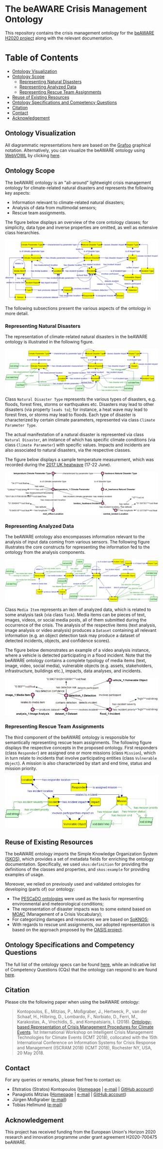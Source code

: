 # The beAWARE Crisis Management Ontology
This repository contains the crisis management ontology for the [beAWARE H2020 project](http://beaware-project.eu/) along with the relevant documentation. 

# Table of Contents
* [Ontology Visualization](#ontology-visualization)
* [Ontology Scope](#ontology-scope)
  * [Representing Natural Disasters](#representing-natural-disasters)
  * [Representing Analyzed Data](#representing-analyzed-data)
  * [Representing Rescue Team Assignments](#representing-rescue-team-assignments) 
* [Reuse of Existing Resources](#reuse-of-existing-resources)
* [Ontology Specifications and Competency Questions](#ontology-specifications-and-competency-questions)
* [Citation](#citation)
* [Contact](#contact)
* [Acknowledgement](#acknowledgement)

## Ontology Visualization
All diagrammatic representations here are based on the [Grafoo](http://www.essepuntato.it/static/graffoo/specification/current.html) graphical notation. Alternatively, you can visualize the beAWARE ontology using [WebVOWL](http://vowl.visualdataweb.org/webvowl.html) by clicking [here](http://www.visualdataweb.de/webvowl/#iri=https://raw.githubusercontent.com/beAWARE-project/ontology/master/beAWARE_ontology.owl).

## Ontology Scope
The beAWARE ontology is an "all-around" lightweight crisis management ontology for climate-related natural disasters and represents the following key aspects:
* Information relevant to climate-related natural disasters;
* Analysis of data from multimodal sensors;
* Rescue team assignments.

The figure below displays an overview of the core ontology classes; for simplicity, data type and inverse properties are omitted, as well as extensive class hierarchies.

![beAWARE-ontology-overall.png](images/beAWARE-ontology-overall.png)

The following subsections present the various aspects of the ontology in more detail.

### Representing Natural Disasters
The representation of climate-related natural disasters in the beAWARE ontology is illustrated in the following figure.

![beAWARE-ontology-disasters-schema.png](images/beAWARE-ontology-disasters-schema.png)

Class `Natural Disaster Type` represents the various types of disasters, e.g. floods, forest fires, storms or earthquakes etc. Disasters may lead to other disasters (via property `leads to`); for instance, a heat wave may lead to forest fires, or storms may lead to floods. Each type of disaster is characterized by certain climate parameters, represented via class `Climate Parameter Type`. 

The actual manifestation of a natural disaster is represented via class `Natural Disaster`, an instance of which has specific climate conditions (via class `Climate Parameter`) with specific values. Impacts and incidents are also associated to natural disasters, via the respective classes. 

The figure below displays a sample temperature measurement, which was recorded during the [2017 UK heatwave](http://www.bbc.com/news/uk-40353118) (17-22 June).

![beAWARE-ontology-disasters-example.png](images/beAWARE-ontology-disasters-example.png)


### Representing Analyzed Data
The beAWARE ontology also encompasses information relevant to the analysis of input data coming from various sensors. The following figure illustrates the core constructs for representing the information fed to the ontology from the analysis components.

![beAWARE-ontology-analysis-schema.png](images/beAWARE-ontology-analysis-schema.png)

Class `Media Item` represents an item of analyzed data, which is related to some analysis task (via class `Task`). Media items can be pieces of text, images, videos, or social media posts, all of them submitted during the occurrence of the crisis. The analysis of the respective items (text analysis, image analysis or video analysis) produces a `Dataset` containing all relevant information (e.g. an object detection task may produce a dataset of detected incidents, objects, and confidence scores).

The figure below demonstrates an example of a video analysis instance, where a vehicle is detected participating in a flood incident. Note that the beAWARE ontology contains a complete typology of media items (text, image, video, social media), vulnerable objects (e.g. assets, stakeholders, infrastructure, buildings etc.), impacts, data analyses, and incidents.

![beAWARE-ontology-analysis-example.png](images/beAWARE-ontology-analysis-example.png)


### Representing Rescue Team Assignments
The third component of the beAWARE ontology is responsible for semantically representing rescue team assignments. The following figure displays the respective concepts in the proposed ontology. First responders (class `Responder`) are assigned one or more missions (class `Mission`), which in turn relate to incidents that involve participating entities (class `Vulnerable Object`). A mission is also characterized by start and end time, status and mission priority.

![beAWARE-ontology-responders-schema.png](images/beAWARE-ontology-responders-schema.png)


## Reuse of Existing Resources

The beAWARE ontology imports the Simple Knowledge Organization System ([SKOS](https://www.w3.org/TR/2009/REC-skos-reference-20090818/)), which provides a set of metadata fields for enriching the ontology documentation. Specifically, we used `skos:definition` for providing the definitions of the classes and properties, and `skos:example` for providing examples of usage.

Moreover, we relied on previously used and validated ontologies for developing (parts of) our ontology:
* The [PESCaDO ontologies](https://link.springer.com/chapter/10.1007/978-3-642-37996-3_16) were used as the basis for representing environmental and meteorological conditions;
* The representation of disaster impacts was to some extend based on [MOAC](http://www.observedchange.com/moac/ns/) (Management of a Crisis Vocabulary);
* For categorizing damages and resources we are based on [SoKNOS](https://link.springer.com/chapter/10.1007/978-3-642-21064-8_13);
* With regards to rescue unit assignments, our adopted representation is based on the approach proposed by the [OASIS project](https://cordis.europa.eu/project/rcn/92923_en.html).


## Ontology Specifications and Competency Questions

The full list of the ontology specs can be found [here](beAWARE_Ontology_Specifications.pdf), while an indicative list of Competency Questions (CQs) that the ontology can respond to are found [here](beAWARE_Competency_Questions.md).


## Citation

Please cite the following paper when using the beAWARE ontology:

> Kontopoulos, E., Mitzias, P., Moßgraber, J., Hertweck, P., van der Schaaf, H., Hilbring, D., Lombardo, F., Norbiato, D., Ferri, M., Karakostas, A., Vrochidis, S., and Kompatsiaris, I. (2018). [Ontology-based Representation of Crisis Management Procedures for Climate Events](https://zenodo.org/record/1243535). 1st International Workshop on Intelligent Crisis Management Technologies for Climate Events (ICMT 2018), collocated with the 15th International Conference on Information Systems for Crisis Response and Management (ISCRAM 2018) (ICMT 2018), Rochester NY, USA, 20 May 2018. 


## Contact
For any queries or remarks, please feel free to contact us:
* Efstratios (Stratos) Kontopoulos ([Homepage](http://www.stratoskontopoulos.com) | [e-mail](mailto:skontopo@iti.gr?subject=beAWARE%20ontology) | [GitHub account](https://github.com/skontopo))
* Panagiotis Mitzias ([Homepage](http://pmitzias.com/) | [e-mail](mailto:pmitzias@iti.gr?subject=beAWARE%20ontology) | [GitHub account](https://github.com/panmitz))
* Jürgen Moßgraber ([e-mail](mailto:juergen.mossgraber@iosb.fraunhofer.de?subject=beAWARE%20ontology))
* Tobias Hellmund ([e-mail](mailto:tobias.hellmund@iosb.fraunhofer.de?subject=beAWARE%20ontology))


## Acknowledgement
This project has received funding from the European Union's Horizon 2020 research and innovation programme under grant agreement H2020-700475 beAWARE.
